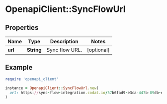 # OpenapiClient::SyncFlowUrl

## Properties

| Name | Type | Description | Notes |
| ---- | ---- | ----------- | ----- |
| **url** | **String** | Sync flow URL. | [optional] |

## Example

```ruby
require 'openapi_client'

instance = OpenapiClient::SyncFlowUrl.new(
  url: https://sync-flow-integration.codat.io/57b6fad9-e3ca-447b-89db-e4ffa21e6ef3/aiwb/mqjo/start?otp&#x3D;836415
)
```

